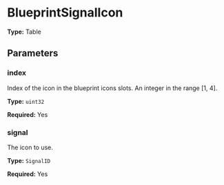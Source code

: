 # BlueprintSignalIcon

**Type:** Table

## Parameters

### index

Index of the icon in the blueprint icons slots. An integer in the range [1, 4].

**Type:** `uint32`

**Required:** Yes

### signal

The icon to use.

**Type:** `SignalID`

**Required:** Yes

